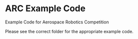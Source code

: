 # ARC Example Code
Example Code for Aerospace Robotics Competition 

Please see the correct folder for the appropriate example code.

